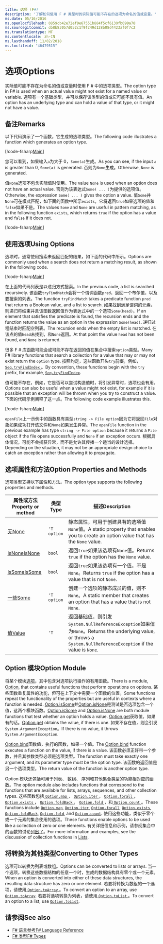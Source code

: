 ```yaml
---
title: 选项 (F#)
description: '了解如何使用 F # 类型时的实际值可能不存在的选项为命名的值或变量。'
ms.date: 05/16/2016
ms.openlocfilehash: 0859cb42e72ef9e67551b884f5cf6130fb099a78
ms.sourcegitcommit: db8b83057d052c1f9f249d128b08d4423af0f7c2
ms.translationtype: MT
ms.contentlocale: zh-CN
ms.lasthandoff: 11/02/2018
ms.locfileid: "46479515"
---
```

# <a name="options"></a><span data-ttu-id="3b621-103">选项</span><span class="sxs-lookup"><span data-stu-id="3b621-103">Options</span></span>

<span data-ttu-id="3b621-104">实际值可能不存在为命名的值或变量时使用 F # 中的选项类型。</span><span class="sxs-lookup"><span data-stu-id="3b621-104">The option type in F# is used when an actual value might not exist for a named value or variable.</span></span> <span data-ttu-id="3b621-105">选项有一个基础类型，并可以保存该类型的值或它可能不具有值。</span><span class="sxs-lookup"><span data-stu-id="3b621-105">An option has an underlying type and can hold a value of that type, or it might not have a value.</span></span>

## <a name="remarks"></a><span data-ttu-id="3b621-106">备注</span><span class="sxs-lookup"><span data-stu-id="3b621-106">Remarks</span></span>

<span data-ttu-id="3b621-107">以下代码演示了一个函数，它生成的选项类型。</span><span class="sxs-lookup"><span data-stu-id="3b621-107">The following code illustrates a function which generates an option type.</span></span>

[!code-fsharp[Main](../../../samples/snippets/fsharp/lang-ref-1/snippet1404.fs)]

<span data-ttu-id="3b621-108">您可以看到，如果输入`a`为大于 0，`Some(a)`生成。</span><span class="sxs-lookup"><span data-stu-id="3b621-108">As you can see, if the input `a` is greater than 0, `Some(a)` is generated.</span></span>  <span data-ttu-id="3b621-109">否则为`None`生成。</span><span class="sxs-lookup"><span data-stu-id="3b621-109">Otherwise, `None` is generated.</span></span>

<span data-ttu-id="3b621-110">值`None`选项不包含实际值时使用。</span><span class="sxs-lookup"><span data-stu-id="3b621-110">The value `None` is used when an option does not have an actual value.</span></span> <span data-ttu-id="3b621-111">否则为该表达式`Some( ... )`为提供的选项值。</span><span class="sxs-lookup"><span data-stu-id="3b621-111">Otherwise, the expression `Some( ... )` gives the option a value.</span></span> <span data-ttu-id="3b621-112">值`Some`并`None`可在模式匹配，如下面的函数中所示`exists`，它将返回`true`如果选项的值和`false`如果不是。</span><span class="sxs-lookup"><span data-stu-id="3b621-112">The values `Some` and `None` are useful in pattern matching, as in the following function `exists`, which returns `true` if the option has a value and `false` if it does not.</span></span>

[!code-fsharp[Main](../../../samples/snippets/fsharp/lang-ref-1/snippet1401.fs)]

## <a name="using-options"></a><span data-ttu-id="3b621-113">使用选项</span><span class="sxs-lookup"><span data-stu-id="3b621-113">Using Options</span></span>

<span data-ttu-id="3b621-114">选项时，通常使用搜索未返回匹配的结果，如下面的代码中所示。</span><span class="sxs-lookup"><span data-stu-id="3b621-114">Options are commonly used when a search does not return a matching result, as shown in the following code.</span></span>

[!code-fsharp[Main](../../../samples/snippets/fsharp/lang-ref-1/snippet1403.fs)]

<span data-ttu-id="3b621-115">在上面的代码列表是以递归方式搜索。</span><span class="sxs-lookup"><span data-stu-id="3b621-115">In the previous code, a list is searched recursively.</span></span> <span data-ttu-id="3b621-116">该函数`tryFindMatch`会将一个谓词函数`pred`，返回一个布尔值，以及要搜索的列表。</span><span class="sxs-lookup"><span data-stu-id="3b621-116">The function `tryFindMatch` takes a predicate function `pred` that returns a Boolean value, and a list to search.</span></span> <span data-ttu-id="3b621-117">如果找到满足谓词的元素，则递归将结束并且该函数返回值作为表达式中的一个选项`Some(head)`。</span><span class="sxs-lookup"><span data-stu-id="3b621-117">If an element that satisfies the predicate is found, the recursion ends and the function returns the value as an option in the expression `Some(head)`.</span></span> <span data-ttu-id="3b621-118">递归过程结束时匹配空列表。</span><span class="sxs-lookup"><span data-stu-id="3b621-118">The recursion ends when the empty list is matched.</span></span> <span data-ttu-id="3b621-119">在该点的值`head`未找到，和`None`返回。</span><span class="sxs-lookup"><span data-stu-id="3b621-119">At that point the value `head` has not been found, and `None` is returned.</span></span>

<span data-ttu-id="3b621-120">很多 F # 库函数可能会或可能不存在返回的值在集合中搜索`option`类型。</span><span class="sxs-lookup"><span data-stu-id="3b621-120">Many F# library functions that search a collection for a value that may or may not exist return the `option` type.</span></span> <span data-ttu-id="3b621-121">按照约定，这些函数开头`try`前缀，例如， [ `Seq.tryFindIndex` ](https://msdn.microsoft.com/library/c357b221-edf6-4f68-bf40-82a3156d945a)。</span><span class="sxs-lookup"><span data-stu-id="3b621-121">By convention, these functions begin with the `try` prefix, for example, [`Seq.tryFindIndex`](https://msdn.microsoft.com/library/c357b221-edf6-4f68-bf40-82a3156d945a).</span></span>

<span data-ttu-id="3b621-122">值可能不存在，例如，它是否可以尝试构造值时，将引发异常时，选项也会有用。</span><span class="sxs-lookup"><span data-stu-id="3b621-122">Options can also be useful when a value might not exist, for example if it is possible that an exception will be thrown when you try to construct a value.</span></span> <span data-ttu-id="3b621-123">下面的代码示例阐释了这一点。</span><span class="sxs-lookup"><span data-stu-id="3b621-123">The following code example illustrates this.</span></span>

[!code-fsharp[Main](../../../samples/snippets/fsharp/lang-ref-1/snippet1402.fs)]

<span data-ttu-id="3b621-124">`openFile`上一示例中的函数具有类型`string -> File option`因为它将返回`File`对象如果成功打开该文件和`None`如果发生异常。</span><span class="sxs-lookup"><span data-stu-id="3b621-124">The `openFile` function in the previous example has type `string -> File option` because it returns a `File` object if the file opens successfully and `None` if an exception occurs.</span></span> <span data-ttu-id="3b621-125">根据具体情况，可能不会捕获异常，而不是允许其传播一个适当的设计选择。</span><span class="sxs-lookup"><span data-stu-id="3b621-125">Depending on the situation, it may not be an appropriate design choice to catch an exception rather than allowing it to propagate.</span></span>

## <a name="option-properties-and-methods"></a><span data-ttu-id="3b621-126">选项属性和方法</span><span class="sxs-lookup"><span data-stu-id="3b621-126">Option Properties and Methods</span></span>

<span data-ttu-id="3b621-127">选项类型支持以下属性和方法。</span><span class="sxs-lookup"><span data-stu-id="3b621-127">The option type supports the following properties and methods.</span></span>

|<span data-ttu-id="3b621-128">属性或方法</span><span class="sxs-lookup"><span data-stu-id="3b621-128">Property or method</span></span>|<span data-ttu-id="3b621-129">类型</span><span class="sxs-lookup"><span data-stu-id="3b621-129">Type</span></span>|<span data-ttu-id="3b621-130">描述</span><span class="sxs-lookup"><span data-stu-id="3b621-130">Description</span></span>|
|------------------|----|-----------|
|[<span data-ttu-id="3b621-131">无</span><span class="sxs-lookup"><span data-stu-id="3b621-131">None</span></span>](https://msdn.microsoft.com/library/83ef260a-aa33-4e6f-aee6-b9bf0a461476)|`'T option`|<span data-ttu-id="3b621-132">静态属性，可用于创建具有的选项值`None`值。</span><span class="sxs-lookup"><span data-stu-id="3b621-132">A static property that enables you to create an option value that has the `None` value.</span></span>|
|[<span data-ttu-id="3b621-133">IsNone</span><span class="sxs-lookup"><span data-stu-id="3b621-133">IsNone</span></span>](https://msdn.microsoft.com/library/f08532ca-1716-4f60-ae59-8ef6256df234)|`bool`|<span data-ttu-id="3b621-134">返回`true`如果该选项有`None`值。</span><span class="sxs-lookup"><span data-stu-id="3b621-134">Returns `true` if the option has the `None` value.</span></span>|
|[<span data-ttu-id="3b621-135">IsSome</span><span class="sxs-lookup"><span data-stu-id="3b621-135">IsSome</span></span>](https://msdn.microsoft.com/library/c5088d51-c5d7-425f-a77f-12c379bb356f)|`bool`|<span data-ttu-id="3b621-136">返回`true`如果该选项有一个值，不是`None`。</span><span class="sxs-lookup"><span data-stu-id="3b621-136">Returns `true` if the option has a value that is not `None`.</span></span>|
|[<span data-ttu-id="3b621-137">一些</span><span class="sxs-lookup"><span data-stu-id="3b621-137">Some</span></span>](https://msdn.microsoft.com/library/12f048d2-e293-4596-accb-de036ecd63fc)|`'T option`|<span data-ttu-id="3b621-138">创建一个选项的静态成员的值，则不`None`。</span><span class="sxs-lookup"><span data-stu-id="3b621-138">A static member that creates an option that has a value that is not `None`.</span></span>|
|[<span data-ttu-id="3b621-139">值</span><span class="sxs-lookup"><span data-stu-id="3b621-139">Value</span></span>](https://msdn.microsoft.com/library/c79f68e8-11fd-45b1-a053-e8fc38b56df7)|`'T`|<span data-ttu-id="3b621-140">返回基础值，则引发`System.NullReferenceException`如果值为`None`。</span><span class="sxs-lookup"><span data-stu-id="3b621-140">Returns the underlying value, or throws a `System.NullReferenceException` if the value is `None`.</span></span>|

## <a name="option-module"></a><span data-ttu-id="3b621-141">Option 模块</span><span class="sxs-lookup"><span data-stu-id="3b621-141">Option Module</span></span>

<span data-ttu-id="3b621-142">将某个模块[选项](https://msdn.microsoft.com/library/e615e4d3-bbbb-49ba-addc-6061ea2e2f4c)，其中包含对选项执行操作的有用函数。</span><span class="sxs-lookup"><span data-stu-id="3b621-142">There is a module, [Option](https://msdn.microsoft.com/library/e615e4d3-bbbb-49ba-addc-6061ea2e2f4c), that contains useful functions that perform operations on options.</span></span> <span data-ttu-id="3b621-143">某些函数重复属性的功能，但可在上下文中需要一个函数的位置。</span><span class="sxs-lookup"><span data-stu-id="3b621-143">Some functions repeat the functionality of the properties but are useful in contexts where a function is needed.</span></span> <span data-ttu-id="3b621-144">[Option.isSome](https://msdn.microsoft.com/library/41ad0857-5672-4326-84b5-c33dc43dcf79)并[Option.isNone](https://msdn.microsoft.com/library/73db6a53-15e7-40a6-94f9-a0049e5f4819)是测试是否选项包含一个值，这两个模块函数。</span><span class="sxs-lookup"><span data-stu-id="3b621-144">[Option.isSome](https://msdn.microsoft.com/library/41ad0857-5672-4326-84b5-c33dc43dcf79) and [Option.isNone](https://msdn.microsoft.com/library/73db6a53-15e7-40a6-94f9-a0049e5f4819) are both module functions that test whether an option holds a value.</span></span> <span data-ttu-id="3b621-145">[Option.get](https://msdn.microsoft.com/library/803e9fcb-6edd-4910-808c-25f08cbc55ea)获取值，如果有的话。</span><span class="sxs-lookup"><span data-stu-id="3b621-145">[Option.get](https://msdn.microsoft.com/library/803e9fcb-6edd-4910-808c-25f08cbc55ea) obtains the value, if there is one.</span></span> <span data-ttu-id="3b621-146">如果不存在值，则会引发`System.ArgumentException`。</span><span class="sxs-lookup"><span data-stu-id="3b621-146">If there is no value, it throws `System.ArgumentException`.</span></span>

<span data-ttu-id="3b621-147">[Option.bind](https://msdn.microsoft.com/library/c3406192-24ac-49b5-bc3b-8f805187f1c0)函数值，执行的函数，如果一个值。</span><span class="sxs-lookup"><span data-stu-id="3b621-147">The [Option.bind](https://msdn.microsoft.com/library/c3406192-24ac-49b5-bc3b-8f805187f1c0) function executes a function on the value, if there is a value.</span></span> <span data-ttu-id="3b621-148">该函数必须正好带一个参数，并且其参数类型必须是选项类型。</span><span class="sxs-lookup"><span data-stu-id="3b621-148">The function must take exactly one argument, and its parameter type must be the option type.</span></span> <span data-ttu-id="3b621-149">该函数的返回值是另一个选项类型。</span><span class="sxs-lookup"><span data-stu-id="3b621-149">The return value of the function is another option type.</span></span>

<span data-ttu-id="3b621-150">Option 模块还包括可用于列表、 数组、 序列和其他集合类型的功能相对应的函数。</span><span class="sxs-lookup"><span data-stu-id="3b621-150">The option module also includes functions that correspond to the functions that are available for lists, arrays, sequences, and other collection types.</span></span> <span data-ttu-id="3b621-151">这些函数包括[ `Option.map` ](https://msdn.microsoft.com/library/91a20385-7e73-40c2-9adc-635e86d6a622)， [ `Option.iter` ](https://msdn.microsoft.com/library/83389eef-3dff-4074-b4cc-f69581c25191)， [ `Option.forall` ](https://msdn.microsoft.com/library/ba884586-5eae-49c5-9e36-05481c1c3428)， [ `Option.exists` ](https://msdn.microsoft.com/library/a606d2d4-fddc-4eab-ab37-c6138fb7ad99)， [ `Option.foldBack` ](https://msdn.microsoft.com/library/a882fbaf-c019-46f0-b4f5-b8c2b8b90ffb)， [ `Option.fold` ](https://msdn.microsoft.com/library/af896794-3d53-406c-9411-316cd5c33ad8)，和[ `Option.count` ](https://msdn.microsoft.com/library/2dac83a9-684e-4d0f-b50e-ff722a8bb876)。</span><span class="sxs-lookup"><span data-stu-id="3b621-151">These functions include [`Option.map`](https://msdn.microsoft.com/library/91a20385-7e73-40c2-9adc-635e86d6a622), [`Option.iter`](https://msdn.microsoft.com/library/83389eef-3dff-4074-b4cc-f69581c25191), [`Option.forall`](https://msdn.microsoft.com/library/ba884586-5eae-49c5-9e36-05481c1c3428), [`Option.exists`](https://msdn.microsoft.com/library/a606d2d4-fddc-4eab-ab37-c6138fb7ad99), [`Option.foldBack`](https://msdn.microsoft.com/library/a882fbaf-c019-46f0-b4f5-b8c2b8b90ffb), [`Option.fold`](https://msdn.microsoft.com/library/af896794-3d53-406c-9411-316cd5c33ad8), and [`Option.count`](https://msdn.microsoft.com/library/2dac83a9-684e-4d0f-b50e-ff722a8bb876).</span></span> <span data-ttu-id="3b621-152">使用这些功能，类似于零个或一个元素的集合使用的选项。</span><span class="sxs-lookup"><span data-stu-id="3b621-152">These functions enable options to be used like a collection of zero or one elements.</span></span> <span data-ttu-id="3b621-153">有关详细信息和示例，请参阅集合中的函数的讨论[列出了](lists.md)。</span><span class="sxs-lookup"><span data-stu-id="3b621-153">For more information and examples, see the discussion of collection functions in [Lists](lists.md).</span></span>

## <a name="converting-to-other-types"></a><span data-ttu-id="3b621-154">将转换为其他类型</span><span class="sxs-lookup"><span data-stu-id="3b621-154">Converting to Other Types</span></span>

<span data-ttu-id="3b621-155">选项可以转换为列表或数组。</span><span class="sxs-lookup"><span data-stu-id="3b621-155">Options can be converted to lists or arrays.</span></span> <span data-ttu-id="3b621-156">当一个选项，转换这些数据结构的任意一个时，生成的数据结构具有零个或一个元素。</span><span class="sxs-lookup"><span data-stu-id="3b621-156">When an option is converted into either of these data structures, the resulting data structure has zero or one element.</span></span> <span data-ttu-id="3b621-157">若要将转换为数组的一个选项，请使用[ `Option.toArray` ](https://msdn.microsoft.com/library/c8044873-ba17-4b52-8231-eb1a28318c64)。</span><span class="sxs-lookup"><span data-stu-id="3b621-157">To convert an option to an array, use [`Option.toArray`](https://msdn.microsoft.com/library/c8044873-ba17-4b52-8231-eb1a28318c64).</span></span> <span data-ttu-id="3b621-158">若要将选项转换为列表，请使用[ `Option.toList` ](https://msdn.microsoft.com/library/5f1af295-9fa9-40ad-b4a1-3578d94d44e1)。</span><span class="sxs-lookup"><span data-stu-id="3b621-158">To convert an option to a list, use [`Option.toList`](https://msdn.microsoft.com/library/5f1af295-9fa9-40ad-b4a1-3578d94d44e1).</span></span>

## <a name="see-also"></a><span data-ttu-id="3b621-159">请参阅</span><span class="sxs-lookup"><span data-stu-id="3b621-159">See also</span></span>

- [<span data-ttu-id="3b621-160">F# 语言参考</span><span class="sxs-lookup"><span data-stu-id="3b621-160">F# Language Reference</span></span>](index.md)
- [<span data-ttu-id="3b621-161">F# 类型</span><span class="sxs-lookup"><span data-stu-id="3b621-161">F# Types</span></span>](fsharp-types.md)
